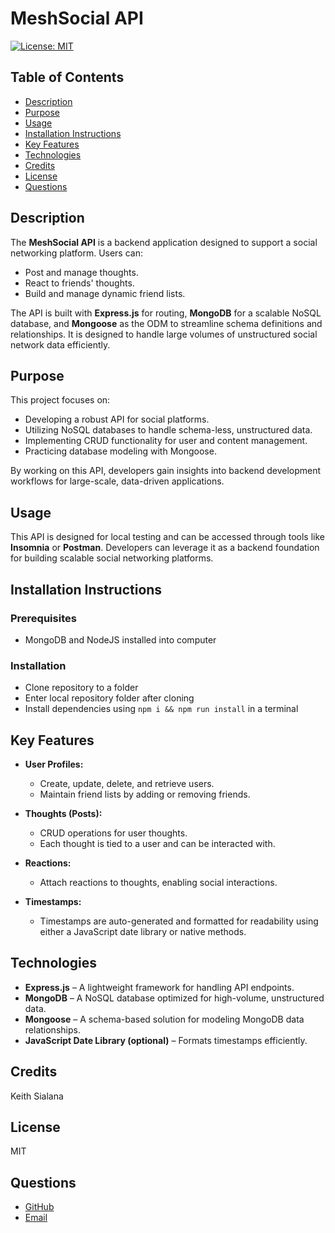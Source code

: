 # MeshSocial API  
[![License: MIT](https://img.shields.io/badge/License-MIT-yellow.svg)](https://opensource.org/licenses/MIT)
## Table of Contents
- [Description](#description)
- [Purpose](#purpose)
- [Usage](#usage)
- [Installation Instructions](#installation-instructions)
- [Key Features](#key-features)
- [Technologies](#technologies)
- [Credits](#credits)
- [License](#license)
- [Questions](#questions)

## Description  
The **MeshSocial API** is a backend application designed to support a social networking platform. Users can:  
- Post and manage thoughts.  
- React to friends' thoughts.  
- Build and manage dynamic friend lists.  

The API is built with **Express.js** for routing, **MongoDB** for a scalable NoSQL database, and **Mongoose** as the ODM to streamline schema definitions and relationships. It is designed to handle large volumes of unstructured social network data efficiently.  

## Purpose  
This project focuses on:  
- Developing a robust API for social platforms.  
- Utilizing NoSQL databases to handle schema-less, unstructured data.  
- Implementing CRUD functionality for user and content management.  
- Practicing database modeling with Mongoose.  

By working on this API, developers gain insights into backend development workflows for large-scale, data-driven applications.  

## Usage  
This API is designed for local testing and can be accessed through tools like **Insomnia** or **Postman**. Developers can leverage it as a backend foundation for building scalable social networking platforms.

## Installation Instructions
### Prerequisites
- MongoDB and NodeJS installed into computer
### Installation
- Clone repository to a folder
- Enter local repository folder after cloning
- Install dependencies using ```npm i && npm run install``` in a terminal

## Key Features  
- **User Profiles:**  
  - Create, update, delete, and retrieve users.  
  - Maintain friend lists by adding or removing friends.  

- **Thoughts (Posts):**  
  - CRUD operations for user thoughts.  
  - Each thought is tied to a user and can be interacted with.  

- **Reactions:**  
  - Attach reactions to thoughts, enabling social interactions.  

- **Timestamps:**  
  - Timestamps are auto-generated and formatted for readability using either a JavaScript date library or native methods.  

## Technologies  
- **Express.js** – A lightweight framework for handling API endpoints.  
- **MongoDB** – A NoSQL database optimized for high-volume, unstructured data.  
- **Mongoose** – A schema-based solution for modeling MongoDB data relationships.  
- **JavaScript Date Library (optional)** – Formats timestamps efficiently.  

## Credits
Keith Sialana

## License
MIT

## Questions
- [GitHub](https://github.com/keithrsialana)
- [Email](mailto:keith.sialana@hotmail.com)
